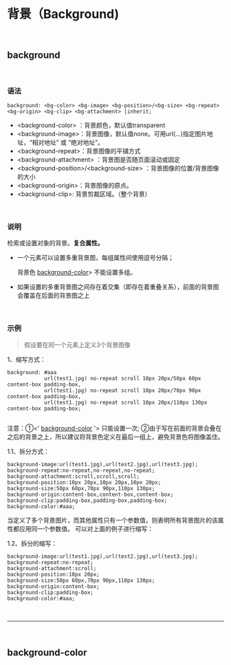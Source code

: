 # 背景（Background)

<br>

## background

<br>

### 语法

```
background: <bg-color> <bg-image> <bg-position>/<bg-size> <bg-repeat> <bg-origin> <bg-clip> <bg-attachment> |inherit;
```

- &lt;background-color&gt; ：背景颜色，默认值transparent
- &lt;background-image&gt;：背景图像，默认值none。可用url(…)指定图片地址，“相对地址” 或 “绝对地址”。
- &lt;background-repeat&gt;：背景图像的平铺方式
- &lt;background-attachment&gt; ：背景图是否随页面滚动或固定
- &lt;background-position&gt;/&lt;background-size&gt; ：背景图像的位置/背景图像的大小
- &lt;background-origin&gt;：背景图像的原点。
- &lt;background-clip&gt;: 背景剪裁区域。（整个背景）

<br>

### 说明

检索或设置对象的背景。**复合属性。**

- 一个元素可以设置多重背景图，每组属性间使用逗号分隔；

  背景色 [background-color](http://www.css88.com/book/css/properties/background/background-color.htm)> 不能设置多组。

- 如果设置的多重背景图之间存在着交集（即存在着重叠关系），前面的背景图会覆盖在后面的背景图之上

<br>

### 示例

> 假设要在同一个元素上定义3个背景图像

1、缩写方式：
```
background: #aaa
            url(test1.jpg) no-repeat scroll 10px 20px/50px 60px content-box padding-box,
            url(test1.jpg) no-repeat scroll 10px 20px/70px 90px content-box padding-box,
            url(test1.jpg) no-repeat scroll 10px 20px/110px 130px content-box padding-box;
            
```
注意：①<' [background-color](http://www.css88.com/book/css/properties/background/background-color.htm) '> 只能设置一次;
      ②由于写在前面的背景会叠在之后的背景之上，所以建议将背景色定义在最后一组上，避免背景色将图像盖住。

1.1、拆分方式：
```
background-image:url(test1.jpg),url(test2.jpg),url(test3.jpg);
background-repeat:no-repeat,no-repeat,no-repeat;
background-attachment:scroll,scroll,scroll;
background-position:10px 20px,10px 20px,10px 20px;
background-size:50px 60px,70px 90px,110px 130px;
background-origin:content-box,content-box,content-box;
background-clip:padding-box,padding-box,padding-box;
background-color:#aaa;
```

当定义了多个背景图片，而其他属性只有一个参数值，则表明所有背景图片的该属性都应用同一个参数值。
可以对上面的例子进行缩写：

1.2、拆分的缩写：
```
background-image:url(test1.jpg),url(test2.jpg),url(test3.jpg);
background-repeat:no-repeat;
background-attachment:scroll;
background-position:10px 20px;
background-size:50px 60px,70px 90px,110px 130px;
background-origin:content-box;
background-clip:padding-box;
background-color:#aaa;
```

&nbsp;

-------------------
<br>


## background-color

<br>
